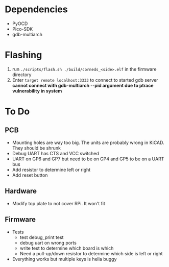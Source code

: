 # Dependencies
 * PyOCD
 * Pico-SDK
 * gdb-multiarch

# Flashing
1. run `./scripts/flash.sh ./build/corneds_<side>.elf` in the firmware directory
2. Enter `target remote localhost:3333` to connect to started gdb server
**cannot connect with gdb-multiarch --pid argument due to ptrace vulnerability in system**


# To Do
## PCB
 * Mounting holes are way too big. The units are probably wrong in KiCAD. They should be shrunk
 * Debug UART has CTS and VCC switched
 * UART on GP6 and GP7 but need to be on GP4 and GP5 to be on a UART bus
 * Add resistor to determine left or right
 * Add reset button

## Hardware
 * Modify top plate to not cover RPi. It won't fit

## Firmware
 * Tests
   * test debug_print test
    * debug uart on wrong ports
   * write test to determine which board is which
    * Need a pull-up/down resistor to determine which side is left or right
 * Everything works but multiple keys is hella buggy
